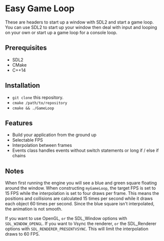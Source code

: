 # Easy Game Loop

These are headers to start up a window with SDL2 and start a game loop. You can use SDL2 to start up your window then deal with input and looping on your own or start up a game loop for a console loop.

## Prerequisites

* SDL2
* CMake
* C++14

## Installation

* `git clone` this repository.
* `cmake /path/to/repository`
* `cmake && ./GameLoop`

## Features

* Build your application from the ground up
* Selectable FPS
* Interpolation between frames
* Events class handles events without switch statements or long if / else if chains

## Notes

When first running the engine you will see a blue and green square floating around the window. When constructing `myGameLoop`, the target FPS is set to 15 FPS while the interpolation is set to four draws per frame. This means the positions and collisions are calculated 15 times per second while it draws each object 60 times per second. Since the blue square isn't interpolated, the animation is not smooth.

If you want to use OpenGL, `or` the SDL_Window options with `SDL_WINDOW_OPENGL`.
If you want to Vsync the renderer, `or` the SDL_Renderer options with `SDL_RENDERER_PRESENTVSYNC`. This will limit the interpolation draws to 60 FPS.
